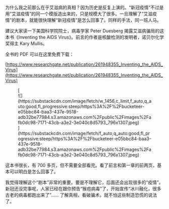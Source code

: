 为什么我之前那么在乎艾滋病的真相？因为历史是反复上演的。“新冠疫情”不过是用“艾滋疫情”的同一个模版造出来的，只是规模大了很多。一旦理解了“艾滋疫情”的剧本，就能很快理解“新冠疫情”是怎么回事了。同样的手法，同一班人马。

建议大家读一下美国科学院院士，病毒学家 Peter Duesberg 揭露艾滋病骗局的这本书《Inventing the AIDS Virus》。前言的作者是核酸检测的发明者，诺贝尔化学奖得主 Kary Mullis。

全书的 PDF 可以在这里免费下载：

[https://www.researchgate.net/publication/261948355_Inventing_the_AIDS_Virus](https://www.researchgate.net/publication/261948355_Inventing_the_AIDS_Virus)

<div class="captioned-image-container">

<figure> [<div class="image2-inset"><picture><source type="image/webp" srcset="https://substackcdn.com/image/fetch/w_424,c_limit,f_webp,q_auto:good,fl_progressive:steep/https%3A%2F%2Fbucketeer-e05bbc84-baa3-437e-9518-adb32be77984.s3.amazonaws.com%2Fpublic%2Fimages%2Fafb0dc98-7171-43cb-a3e2-3e040c8d5793_796x1307.jpeg 424w, https://substackcdn.com/image/fetch/w_848,c_limit,f_webp,q_auto:good,fl_progressive:steep/https%3A%2F%2Fbucketeer-e05bbc84-baa3-437e-9518-adb32be77984.s3.amazonaws.com%2Fpublic%2Fimages%2Fafb0dc98-7171-43cb-a3e2-3e040c8d5793_796x1307.jpeg 848w, https://substackcdn.com/image/fetch/w_1272,c_limit,f_webp,q_auto:good,fl_progressive:steep/https%3A%2F%2Fbucketeer-e05bbc84-baa3-437e-9518-adb32be77984.s3.amazonaws.com%2Fpublic%2Fimages%2Fafb0dc98-7171-43cb-a3e2-3e040c8d5793_796x1307.jpeg 1272w, https://substackcdn.com/image/fetch/w_1456,c_limit,f_webp,q_auto:good,fl_progressive:steep/https%3A%2F%2Fbucketeer-e05bbc84-baa3-437e-9518-adb32be77984.s3.amazonaws.com%2Fpublic%2Fimages%2Fafb0dc98-7171-43cb-a3e2-3e040c8d5793_796x1307.jpeg 1456w" sizes="100vw">![](https://substackcdn.com/image/fetch/w_1456,c_limit,f_auto,q_auto:good,fl_progressive:steep/https%3A%2F%2Fbucketeer-e05bbc84-baa3-437e-9518-adb32be77984.s3.amazonaws.com%2Fpublic%2Fimages%2Fafb0dc98-7171-43cb-a3e2-3e040c8d5793_796x1307.jpeg)</picture></div>](https://substackcdn.com/image/fetch/f_auto,q_auto:good,fl_progressive:steep/https%3A%2F%2Fbucketeer-e05bbc84-baa3-437e-9518-adb32be77984.s3.amazonaws.com%2Fpublic%2Fimages%2Fafb0dc98-7171-43cb-a3e2-3e040c8d5793_796x1307.jpeg) </figure>

</div>

这本书很长，有 700 多页，但不需要全部看完。看了前言和第一章的前两页，基本可以明白是怎么回事了。

我觉得理解这个“剧本”非常的重要。要是不理解它，后面还会出现很多的“疫情”。新冠还没完事呢，人家已经在跟你预告“猴痘病毒”了，开始宣传“冰川融化，很多古老的病毒都跑出来了”…… 了解真相，看破骗术，就不怕这些制造恐慌的说法了。
